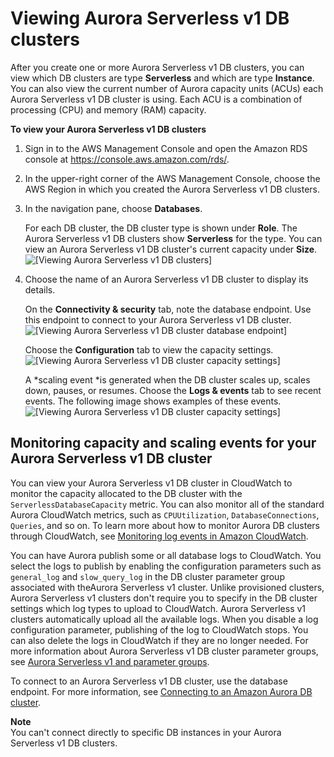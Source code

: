 # Viewing Aurora Serverless v1 DB clusters<a name="aurora-serverless.viewing"></a>

After you create one or more Aurora Serverless v1 DB clusters, you can view which DB clusters are type **Serverless** and which are type **Instance**\. You can also view the current number of Aurora capacity units \(ACUs\) each Aurora Serverless v1 DB cluster is using\. Each ACU is a combination of processing \(CPU\) and memory \(RAM\) capacity\.

**To view your Aurora Serverless v1 DB clusters**

1. Sign in to the AWS Management Console and open the Amazon RDS console at [https://console\.aws\.amazon\.com/rds/](https://console.aws.amazon.com/rds/)\.

1. In the upper\-right corner of the AWS Management Console, choose the AWS Region in which you created the Aurora Serverless v1 DB clusters\.

1. In the navigation pane, choose **Databases**\.

   For each DB cluster, the DB cluster type is shown under **Role**\. The Aurora Serverless v1 DB clusters show **Serverless** for the type\. You can view an Aurora Serverless v1 DB cluster's current capacity under **Size**\.   
![\[Viewing Aurora Serverless v1 DB clusters\]](http://docs.aws.amazon.com/AmazonRDS/latest/AuroraUserGuide/images/aurora-serverless-viewing.png)

1. Choose the name of an Aurora Serverless v1 DB cluster to display its details\.

   On the **Connectivity & security** tab, note the database endpoint\. Use this endpoint to connect to your Aurora Serverless v1 DB cluster\.  
![\[Viewing Aurora Serverless v1 DB cluster database endpoint\]](http://docs.aws.amazon.com/AmazonRDS/latest/AuroraUserGuide/images/aurora-serverless-endpoint.png)

   Choose the **Configuration** tab to view the capacity settings\.  
![\[Viewing Aurora Serverless v1 DB cluster capacity settings\]](http://docs.aws.amazon.com/AmazonRDS/latest/AuroraUserGuide/images/aurora-serverless-capacity-settings.png)

   A *scaling event *is generated when the DB cluster scales up, scales down, pauses, or resumes\. Choose the **Logs & events** tab to see recent events\. The following image shows examples of these events\.  
![\[Viewing Aurora Serverless v1 DB cluster capacity settings\]](http://docs.aws.amazon.com/AmazonRDS/latest/AuroraUserGuide/images/aurora-serverless-scaling.png)

## Monitoring capacity and scaling events for your Aurora Serverless v1 DB cluster<a name="aurora-serverless.viewing.monitoring"></a>

You can view your Aurora Serverless v1 DB cluster in CloudWatch to monitor the capacity allocated to the DB cluster with the `ServerlessDatabaseCapacity` metric\. You can also monitor all of the standard Aurora CloudWatch metrics, such as `CPUUtilization`, `DatabaseConnections`, `Queries`, and so on\. To learn more about how to monitor Aurora DB clusters through CloudWatch, see [Monitoring log events in Amazon CloudWatch](AuroraMySQL.Integrating.CloudWatch.md#AuroraMySQL.Integrating.CloudWatch.Monitor)\.

You can have Aurora publish some or all database logs to CloudWatch\. You select the logs to publish by enabling the configuration parameters such as `general_log` and `slow_query_log` in the DB cluster parameter group associated with theAurora Serverless v1 cluster\. Unlike provisioned clusters, Aurora Serverless v1 clusters don't require you to specify in the DB cluster settings which log types to upload to CloudWatch\. Aurora Serverless v1 clusters automatically upload all the available logs\. When you disable a log configuration parameter, publishing of the log to CloudWatch stops\. You can also delete the logs in CloudWatch if they are no longer needed\. For more information about Aurora Serverless v1 DB cluster parameter groups, see [Aurora Serverless v1 and parameter groups](aurora-serverless.how-it-works.md#aurora-serverless.parameter-groups)\. 

To connect to an Aurora Serverless v1 DB cluster, use the database endpoint\. For more information, see [Connecting to an Amazon Aurora DB cluster](Aurora.Connecting.md)\. 

**Note**  
You can't connect directly to specific DB instances in your Aurora Serverless v1 DB clusters\.